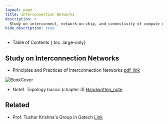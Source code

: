 ```yaml
---
layout: page
title: Interconnection Networks
description: >
  Study on interconnect, network-on-chip, and connectivity of compute units/memories
hide_description: true
---
```


- Table of Contents
{:toc .large-only}

## Study on Interconnection Networks
- Principles and Practices of Interconnection Networks [pdf_link](https://dl.acm.org/doi/pdf/10.5555/2821589)

![BookCover](/assets/img/posts/library/InterconnectPrinciples.png)

- Note1. Topology basics (chapter 3) [Handwritten_note](/assets/notes/PrincipleInterconnect_TopologyBasic.pdf)

## Related
- Prof. Tushar Krishna's Group in Gatech [Link](https://synergy.ece.gatech.edu/publications/)